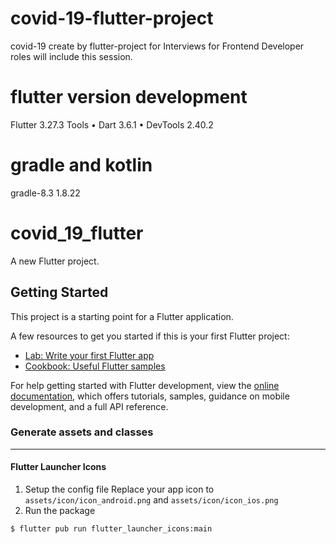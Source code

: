 # covid-19-flutter-project
covid-19 create by flutter-project for Interviews for Frontend Developer roles will include this session.

# flutter version development
Flutter 3.27.3
Tools • Dart 3.6.1 • DevTools 2.40.2

# gradle and kotlin 
gradle-8.3
1.8.22

# covid_19_flutter

A new Flutter project.

## Getting Started

This project is a starting point for a Flutter application.

A few resources to get you started if this is your first Flutter project:

- [Lab: Write your first Flutter app](https://docs.flutter.dev/get-started/codelab)
- [Cookbook: Useful Flutter samples](https://docs.flutter.dev/cookbook)

For help getting started with Flutter development, view the
[online documentation](https://docs.flutter.dev/), which offers tutorials,
samples, guidance on mobile development, and a full API reference.



### Generate assets and classes
------
#### Flutter Launcher Icons 
1. Setup the config file 
   Replace your app icon to `assets/icon/icon_android.png` and `assets/icon/icon_ios.png`
2. Run the package 
   
``` console
$ flutter pub run flutter_launcher_icons:main
```